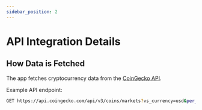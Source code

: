 ```yaml
---
sidebar_position: 2
---
```


# API Integration Details

## How Data is Fetched

The app fetches cryptocurrency data from the [CoinGecko API](https://www.coingecko.com/en/api).

Example API endpoint:
```bash
GET https://api.coingecko.com/api/v3/coins/markets?vs_currency=usd&per_page=5